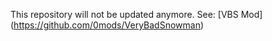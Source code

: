 This repository will not be updated anymore. See: [VBS Mod] (https://github.com/0mods/VeryBadSnowman)
